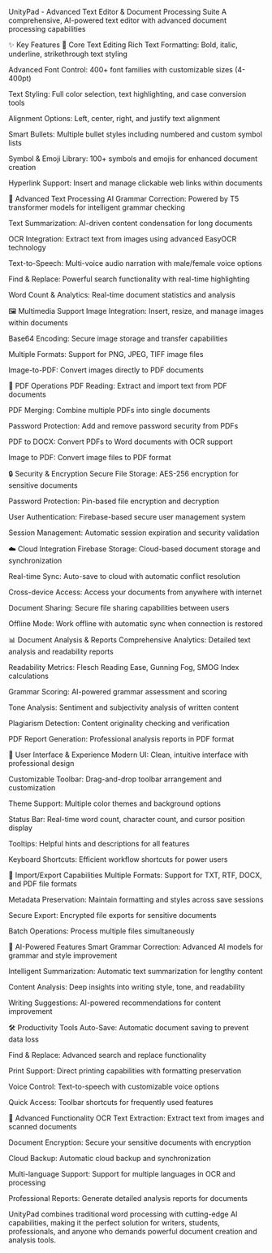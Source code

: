 UnityPad - Advanced Text Editor & Document Processing Suite
A comprehensive, AI-powered text editor with advanced document processing capabilities

✨ Key Features
📝 Core Text Editing
Rich Text Formatting: Bold, italic, underline, strikethrough text styling

Advanced Font Control: 400+ font families with customizable sizes (4-400pt)

Text Styling: Full color selection, text highlighting, and case conversion tools

Alignment Options: Left, center, right, and justify text alignment

Smart Bullets: Multiple bullet styles including numbered and custom symbol lists

Symbol & Emoji Library: 100+ symbols and emojis for enhanced document creation

Hyperlink Support: Insert and manage clickable web links within documents

🔧 Advanced Text Processing
AI Grammar Correction: Powered by T5 transformer models for intelligent grammar checking

Text Summarization: AI-driven content condensation for long documents

OCR Integration: Extract text from images using advanced EasyOCR technology

Text-to-Speech: Multi-voice audio narration with male/female voice options

Find & Replace: Powerful search functionality with real-time highlighting

Word Count & Analytics: Real-time document statistics and analysis

🖼️ Multimedia Support
Image Integration: Insert, resize, and manage images within documents

Base64 Encoding: Secure image storage and transfer capabilities

Multiple Formats: Support for PNG, JPEG, TIFF image files

Image-to-PDF: Convert images directly to PDF documents

📄 PDF Operations
PDF Reading: Extract and import text from PDF documents

PDF Merging: Combine multiple PDFs into single documents

Password Protection: Add and remove password security from PDFs

PDF to DOCX: Convert PDFs to Word documents with OCR support

Image to PDF: Convert image files to PDF format

🔒 Security & Encryption
Secure File Storage: AES-256 encryption for sensitive documents

Password Protection: Pin-based file encryption and decryption

User Authentication: Firebase-based secure user management system

Session Management: Automatic session expiration and security validation

☁️ Cloud Integration
Firebase Storage: Cloud-based document storage and synchronization

Real-time Sync: Auto-save to cloud with automatic conflict resolution

Cross-device Access: Access your documents from anywhere with internet

Document Sharing: Secure file sharing capabilities between users

Offline Mode: Work offline with automatic sync when connection is restored

📊 Document Analysis & Reports
Comprehensive Analytics: Detailed text analysis and readability reports

Readability Metrics: Flesch Reading Ease, Gunning Fog, SMOG Index calculations

Grammar Scoring: AI-powered grammar assessment and scoring

Tone Analysis: Sentiment and subjectivity analysis of written content

Plagiarism Detection: Content originality checking and verification

PDF Report Generation: Professional analysis reports in PDF format

🎨 User Interface & Experience
Modern UI: Clean, intuitive interface with professional design

Customizable Toolbar: Drag-and-drop toolbar arrangement and customization

Theme Support: Multiple color themes and background options

Status Bar: Real-time word count, character count, and cursor position display

Tooltips: Helpful hints and descriptions for all features

Keyboard Shortcuts: Efficient workflow shortcuts for power users

🔌 Import/Export Capabilities
Multiple Formats: Support for TXT, RTF, DOCX, and PDF file formats

Metadata Preservation: Maintain formatting and styles across save sessions

Secure Export: Encrypted file exports for sensitive documents

Batch Operations: Process multiple files simultaneously

🤖 AI-Powered Features
Smart Grammar Correction: Advanced AI models for grammar and style improvement

Intelligent Summarization: Automatic text summarization for lengthy content

Content Analysis: Deep insights into writing style, tone, and readability

Writing Suggestions: AI-powered recommendations for content improvement

🛠️ Productivity Tools
Auto-Save: Automatic document saving to prevent data loss

Find & Replace: Advanced search and replace functionality

Print Support: Direct printing capabilities with formatting preservation

Voice Control: Text-to-speech with customizable voice options

Quick Access: Toolbar shortcuts for frequently used features

📱 Advanced Functionality
OCR Text Extraction: Extract text from images and scanned documents

Document Encryption: Secure your sensitive documents with encryption

Cloud Backup: Automatic cloud backup and synchronization

Multi-language Support: Support for multiple languages in OCR and processing

Professional Reports: Generate detailed analysis reports for documents

UnityPad combines traditional word processing with cutting-edge AI capabilities, making it the perfect solution for writers, students, professionals, and anyone who demands powerful document creation and analysis tools.
